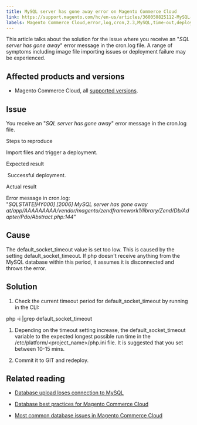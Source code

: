 ```yaml
---
title: MySQL server has gone away​ error on Magento Commerce Cloud
link: https://support.magento.com/hc/en-us/articles/360050825112-MySQL-server-has-gone-away-error-on-Magento-Commerce-Cloud
labels: Magento Commerce Cloud,error,log,cron,2.3,MySQL,time-out,deployment fails,2.3.x,2.4,2.4.x
---
```


This article talks about the solution for the issue where you receive an "*SQL server has gone away*" error message in the cron.log file. A range of symptoms including image file importing issues or deployment failure may be experienced.

## Affected products and versions

* Magento Commerce Cloud, all [supported versions](https://magento.com/sites/default/files/magento-software-lifecycle-policy.pdf).

## Issue

You receive an "*SQL server has gone away*" error message in the cron.log file.

Steps to reproduce

Import files and trigger a deployment.

Expected result

 Successful deployment.

Actual result

Error message in cron.log:  
"*SQLSTATE[HY000] [2006] MySQL server has gone away at/app/AAAAAAAAA/vendor/magento/zendframework1/library/Zend/Db/Adapter/Pdo/Abstract.php:144"*

## Cause

The default\_socket\_timeout value is set too low. This is caused by the setting default\_socket\_timeout. If php doesn't receive anything from the MySQL database within this period, it assumes it is disconnected and throws the error.

## Solution

1. Check the current timeout period for default\_socket\_timeout by running in the CLI: 

 php -i |grep default\_socket\_timeout

1. Depending on the timeout setting increase, the default\_socket\_timeout variable to the expected longest possible run time in the /etc/platform/<project\_name>/php.ini file. It is suggested that you set between 10-15 mins.

1. Commit it to GIT and redeploy.

## Related reading

* [Database upload loses connection to MySQL](https://support.magento.com/hc/en-us/articles/360037591172)

* [Database best practices for Magento Commerce Cloud](https://support.magento.com/hc/en-us/articles/360041997312)

* [Most common database issues in Magento Commerce Cloud](https://support.magento.com/hc/en-us/articles/360041739651)

